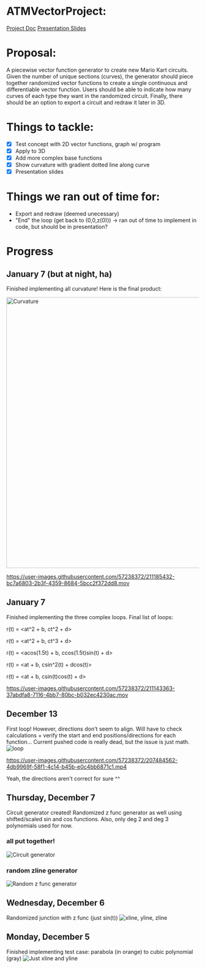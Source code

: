 # ATMVectorProject:
[Project Doc](https://docs.google.com/document/d/1fjGd2PhNvcNCRg_KGf5zmZXxd_bmBvlUH75HdrPXgrI/edit?usp=sharing)
[Presentation Slides](https://docs.google.com/presentation/d/1Ur9ezw3J4MosY-ePZr4e8VjK5njWWSeI/edit?usp=sharing&ouid=106602010103381896584&rtpof=true&sd=true)

# Proposal:
A piecewise vector function generator to create new Mario Kart circuits. Given the number of unique sections (curves), the generator should piece together randomized vector functions to create a single continuous and differentiable vector function. Users should be able to indicate how many curves of each type they want in the randomized circuit. Finally, there should be an option to export a circuit and redraw it later in 3D.
# Things to tackle:
- [x] Test concept with 2D vector functions, graph w/ program
- [x] Apply to 3D
- [x] Add more complex base functions
- [x] Show curvature with gradient dotted line along curve 
- [x] Presentation slides

# Things we ran out of time for:
- Export and redraw (deemed unecessary)
- "End" the loop (get back to (0,0,z(0))) -> ran out of time to implement in code, but should be in presentation?

# Progress
## January 7 (but at night, ha)
Finished implementing all curvature! Here is the final product:

<img width="708" alt="Curvature" src="https://user-images.githubusercontent.com/57238372/211185428-45538e56-dc59-47c4-9dba-19d2e1faed58.png">


https://user-images.githubusercontent.com/57238372/211185432-bc7a6803-2b3f-4359-8684-5bcc2f372dd8.mov



## January 7
Finished implementing the three complex loops. Final list of loops:

r(t) = <at^2 + b, ct^2 + d>

r(t) = <at^2 + b, ct^3 + d>

r(t) = <acos(1.5t) + b, ccos(1.5t)sin(t) + d>

r(t) = <at + b, csin^2(t) + dcos(t)>

r(t) = <at + b, csin(t)cos(t) + d>




https://user-images.githubusercontent.com/57238372/211143363-37abdfa8-7116-4bb7-80bc-b032ec4230ac.mov




## December 13
First loop! However, directions don't seem to align. Will have to check calculations + verify the start and end positions/directions for each function...
Current pushed code is really dead, but the issue is just math.
![loop](https://github.com/alisonsoong/ATMVectorProject/blob/main/GeneratedGraphs/12_13_22/Loop.png)


https://user-images.githubusercontent.com/57238372/207484562-4db9969f-58f1-4c14-b45b-e0c4bb6871c1.mp4

Yeah, the directions aren't correct for sure ^^

## Thursday, December 7
Circuit generator created! Randomized z func generator as well using shifted/scaled sin and cos functions. Also, only deg 2 and deg 3 polynomials used for now.
### all put together!
![Circuit generator](https://github.com/alisonsoong/ATMVectorProject/blob/main/GeneratedGraphs/12_7_22/CircuitGeneratorV2.png)
### random zline generator 
![Random z func generator](https://github.com/alisonsoong/ATMVectorProject/blob/main/GeneratedGraphs/12_7_22/RandomZFunc.png)
## Wednesday, December 6
Randomized junction with z func (just sin(t))
![xline, yline, zline](https://github.com/alisonsoong/ATMVectorProject/blob/main/GeneratedGraphs/12_6_22/RandomizedJunction.png)
## Monday, December 5
Finished implementing test case: parabola (in orange) to cubic polynomial (gray)
![Just xline and yline](https://github.com/alisonsoong/ATMVectorProject/blob/main/GeneratedGraphs/12_5_22/FirstJunctionProjection.png)








